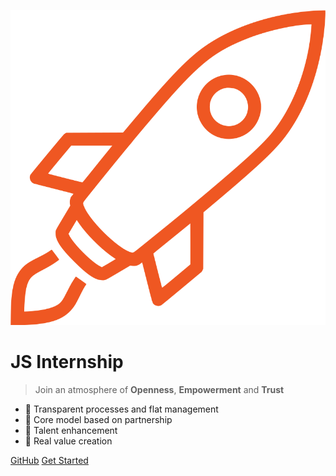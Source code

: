 <div class="ciklum-logo">
  <div class="logo"></div>
</div>

![logo](assets/images/icon.svg)

<h1 class="label">
  JS Internship 
</h1>

> Join an atmosphere of **Openness**, **Empowerment** and **Trust**

- 🔦 Transparent processes and flat management 
- 🤝 Core model based on partnership
- 🚀 Talent enhancement 
- 🤲 Real value creation

<div class="buttons">
  <a href="https://github.com/ciklum-digital/intership" target="_blank"><span>GitHub</span></a>
  <a href="#/README"><span>Get Started</span></a>
</div>
